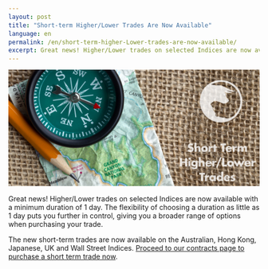 ```yaml
---
layout: post
title: "Short-term Higher/Lower Trades Are Now Available"
language: en
permalink: /en/short-term-higher-Lower-trades-are-now-available/
excerpt: Great news! Higher/Lower trades on selected Indices are now available with a minimum duration of 1 day. The flexibility of choosing a duration as little as 1 day puts you further in control, giving you a broader range of options when purchasing your trade.
---
```


![](/post_images/3124761_orig.jpg)

Great news! Higher/Lower trades on selected Indices are now available with a minimum duration of 1 day. The flexibility of choosing a duration as little as 1 day puts you further in control, giving you a broader range of options when purchasing your trade.

The new short-term trades are now available on the Australian, Hong Kong, Japanese, UK and Wall Street Indices. [Proceed to our contracts page to purchase a short term trade now](https://www.binary.com/c/trade.cgi?market=indices&time=1d&form_name=higherlower&currency=USD&underlying_symbol=FTSE&H=6557.00&date_start=now&type=CALL&payout=100&l=EN&utm_medium=social&utm_source=blog&utm_content=whatsnew).
